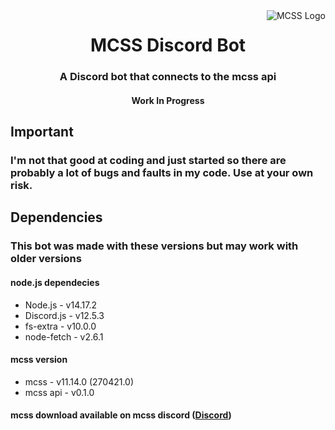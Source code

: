 <img src="https://i.imgur.com/uJFyBwF.png" alt="MCSS Logo" align="right">
<div align="center">
  <h1>MCSS Discord Bot</h1>
  <h3>A Discord bot that connects to the mcss api</h3>
  <h4>Work In Progress</h4>
<div align="left">

## Important
  ### I'm not that good at coding and just started so there are probably a lot of bugs and faults in my code. Use at your own risk.
## Dependencies
  ### This bot was made with these versions but may work with older versions
  #### node.js dependecies
  * Node.js - v14.17.2
  * Discord.js - v12.5.3
  * fs-extra - v10.0.0
  * node-fetch - v2.6.1
  #### mcss version
  * mcss - v11.14.0 (270421.0)
  * mcss api - v0.1.0
  #### mcss download available on mcss discord (<a href="url">Discord</a>)
